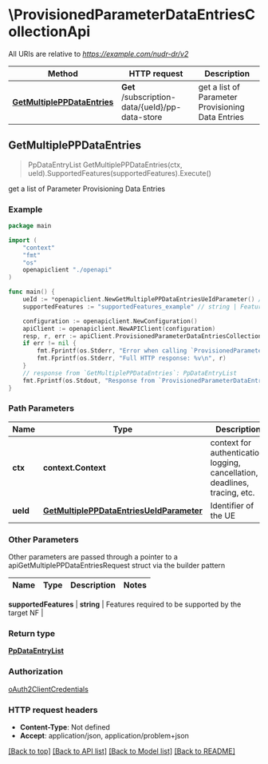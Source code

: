 # \ProvisionedParameterDataEntriesCollectionApi

All URIs are relative to *https://example.com/nudr-dr/v2*

Method | HTTP request | Description
------------- | ------------- | -------------
[**GetMultiplePPDataEntries**](ProvisionedParameterDataEntriesCollectionApi.md#GetMultiplePPDataEntries) | **Get** /subscription-data/{ueId}/pp-data-store | get a list of Parameter Provisioning Data Entries



## GetMultiplePPDataEntries

> PpDataEntryList GetMultiplePPDataEntries(ctx, ueId).SupportedFeatures(supportedFeatures).Execute()

get a list of Parameter Provisioning Data Entries

### Example

```go
package main

import (
    "context"
    "fmt"
    "os"
    openapiclient "./openapi"
)

func main() {
    ueId := *openapiclient.NewGetMultiplePPDataEntriesUeIdParameter() // GetMultiplePPDataEntriesUeIdParameter | Identifier of the UE
    supportedFeatures := "supportedFeatures_example" // string | Features required to be supported by the target NF (optional)

    configuration := openapiclient.NewConfiguration()
    apiClient := openapiclient.NewAPIClient(configuration)
    resp, r, err := apiClient.ProvisionedParameterDataEntriesCollectionApi.GetMultiplePPDataEntries(context.Background(), ueId).SupportedFeatures(supportedFeatures).Execute()
    if err != nil {
        fmt.Fprintf(os.Stderr, "Error when calling `ProvisionedParameterDataEntriesCollectionApi.GetMultiplePPDataEntries``: %v\n", err)
        fmt.Fprintf(os.Stderr, "Full HTTP response: %v\n", r)
    }
    // response from `GetMultiplePPDataEntries`: PpDataEntryList
    fmt.Fprintf(os.Stdout, "Response from `ProvisionedParameterDataEntriesCollectionApi.GetMultiplePPDataEntries`: %v\n", resp)
}
```

### Path Parameters


Name | Type | Description  | Notes
------------- | ------------- | ------------- | -------------
**ctx** | **context.Context** | context for authentication, logging, cancellation, deadlines, tracing, etc.
**ueId** | [**GetMultiplePPDataEntriesUeIdParameter**](.md) | Identifier of the UE | 

### Other Parameters

Other parameters are passed through a pointer to a apiGetMultiplePPDataEntriesRequest struct via the builder pattern


Name | Type | Description  | Notes
------------- | ------------- | ------------- | -------------

 **supportedFeatures** | **string** | Features required to be supported by the target NF | 

### Return type

[**PpDataEntryList**](PpDataEntryList.md)

### Authorization

[oAuth2ClientCredentials](../README.md#oAuth2ClientCredentials)

### HTTP request headers

- **Content-Type**: Not defined
- **Accept**: application/json, application/problem+json

[[Back to top]](#) [[Back to API list]](../README.md#documentation-for-api-endpoints)
[[Back to Model list]](../README.md#documentation-for-models)
[[Back to README]](../README.md)


